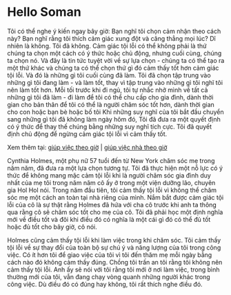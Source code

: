<!DOCTYPE html>
<html>
<head>
<title>Hello Soman</title>
</head>
<body>

<h1>Hello Soman</h1>

<p>Tôi có thể nghe ý kiến ngay bây giờ: Bạn nghĩ tôi chọn cảm nhận theo cách này? Bạn nghĩ rằng tôi thích cảm giác xung đột và căng thẳng mọi lúc? Dĩ nhiên là không. Tôi đã không. Cảm giác tội lỗi có thể không phải là thứ chúng ta chọn một cách có ý thức hoặc chủ động, nhưng cuối cùng, chúng ta chọn nó. Và đây là tin tức tuyệt vời về sự lựa chọn - chúng ta có thể tạo ra một thứ khác và chúng ta có thể chọn thứ gì đó cảm thấy tốt hơn cảm giác tội lỗi. Và đó là những gì tôi cuối cùng đã làm. Tôi đã chọn tập trung vào những gì tôi đang làm - và làm tốt, thay vì tập trung vào những gì tôi nghĩ tôi nên làm tốt hơn. Mỗi tối trước khi đi ngủ, tôi tự nhắc nhở mình về tất cả những gì tôi đã làm - đi làm để tôi có thể chu cấp cho gia đình, dành thời gian cho bản thân để tôi có thể là người chăm sóc tốt hơn, dành thời gian cho con hoặc bạn bè hoặc bố tôi Khi những suy nghĩ của tôi bắt đầu chuyển sang những gì tôi đã không làm ngày hôm đó, Tôi đã đưa ra một quyết định có ý thức để thay thế chúng bằng những suy nghĩ tích cực. Tôi đã quyết định chủ động để ngừng cảm giác tội lỗi vì cảm thấy tốt.
  
  Xem thêm tại: <a href="https://giupviectheogio.com/giup-viec-theo-gio.html">giúp việc theo giờ</a> | <a href="https://giupviectheogio.com/giup-viec-theo-gio.html">giúp việc nhà theo giờ</a>

Cynthia Holmes, một phụ nữ 57 tuổi đến từ New York chăm sóc mẹ trong năm năm, đã đưa ra một lựa chọn tương tự. Tôi đã thực hiện một nỗ lực có ý thức để không mang mặc cảm tội lỗi khi là người chăm sóc gia đình duy nhất của mẹ tôi trong năm năm cô ấy ở trong một viện dưỡng lão, chuyên gia Hol Hol nói. Trong năm đầu tiên, tôi cảm thấy tội lỗi vì không thể chăm sóc mẹ một cách an toàn tại nhà riêng của mình. Nắm bắt được cảm giác tội lỗi của cô là sự thật rằng Holmes đã hứa với cha cô trước khi anh ta thông qua rằng cô sẽ chăm sóc tốt cho mẹ của cô. Tôi đã phải học một định nghĩa mới về điều tốt và đôi khi điều đó có nghĩa là một cái gì đó có thể đủ tốt hoặc đủ tốt cho bây giờ, cô nói.

Holmes cũng cảm thấy tội lỗi khi làm việc trong khi chăm sóc. Tôi cảm thấy tội lỗi về sự thay đổi của toàn bộ sự chú ý và năng lượng của tôi trong công việc. Có ít hơn tôi để giao việc của tôi vì tôi đến thăm mẹ mỗi ngày bằng cách nào đó không cảm thấy đúng. Chồng tôi trấn an tôi rằng tôi không nên cảm thấy tội lỗi. Anh ấy sẽ nói với tôi rằng tôi mới ở nơi làm việc, trong bình thường mới của tôi, vẫn đang chạy vòng quanh những người khác trong công việc. Dù điều đó có đúng hay không, tôi rất thích nghe điều đó.</p>

</body>
</html>
